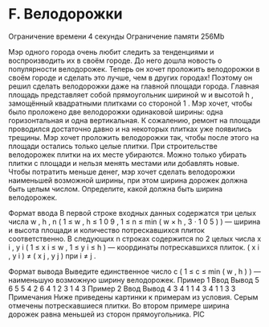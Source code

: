 # F. Велодорожки
Ограничение времени	4 секунды
Ограничение памяти	256Mb

Мэр одного города очень любит следить за тенденциями и воспроизводить их в своём городе. До него дошла новость о популярности велодорожек. Теперь он хочет проложить велодорожки в своём городе и сделать это лучше, чем в других городах! Поэтому он решил сделать велодорожки даже на главной площади города.
Главная площадь представляет собой прямоугольник шириной 
w
 и высотой 
h
, замощённый квадратными плитками со стороной 
1
. Мэр хочет, чтобы было проложено две велодорожки одинаковой ширины: одна горизонтальная и одна вертикальная. К сожалению, ремонт на площади проводился достаточно давно и на некоторых плитках уже появились трещины. Мэр хочет проложить велодорожки так, чтобы после этого на площади остались только целые плитки. При строительстве велодорожек плитки на их месте убираются. Можно только убирать плитки с площади и нельзя менять местами или добавлять новые. Чтобы потратить меньше денег, мэр хочет сделать велодорожки наименьшей возможной ширины, при этом ширина дорожек должна быть целым числом. Определите, какой должна быть ширина велодорожек.

Формат ввода
В первой строке входных данных содержатся три целых числа 
w
,
h
,
n
 (
1
≤
w
,
h
≤
1
0
9
, 
1
≤
n
≤
min
(
w
×
h
,
3
⋅
1
0
5
)
)  — ширина и высота площади и количество потрескавшихся плиток соответственно.
В следующих 
n
 строках содержится по 2 целых числа 
x
i
,
y
i
 (
1
≤
x
i
≤
w
, 
1
≤
y
i
≤
h
)  — координаты потрескавшихся плиток. 
(
x
i
,
y
i
)
≠
(
x
j
,
y
j
)
 при 
i
≠
j
.

Формат вывода
Выведите единственное число 
c
 (
1
≤
c
≤
min
(
w
,
h
)
)  — наименьшую возможную ширину велодорожек.
Пример 1
Ввод	Вывод
5 6 5
5 4
2 6
4 1
2 3
1 4
3
Пример 2
Ввод	Вывод
4 3 4
1 1
4 3
4 1
1 3
3
Примечания
Ниже приведены картинки к примерам из условия. Серым отмечены потрескавшиеся плитки. Во втором примере ширина дорожек равна меньшей из сторон прямоугольника.
PIC